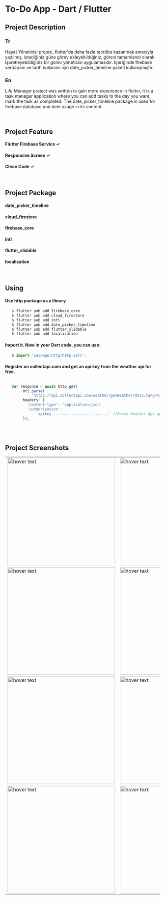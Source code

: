 # To-Do App - Dart / Flutter

## Project Description

### Tr
Hayat Yöneticisi projesi, flutter'da daha fazla tecrübe kazanmak amacıyla yazılmış, istediğiniz güne görev ekleyebildiğiniz, görevi tamamlandı olarak işaretleyebildiğiniz bir görev yöneticisi uygulamasıdır. İçeriğinde firebase veritabanı ve tarih kullanımı için date_picker_timeline paketi kullanışmıştır. 
</br>
### En
Life Manager project was written to gain more experience in flutter, It is a task manager application where you can add tasks to the day you want, mark the task as completed. The date_picker_timeline package is used for firebase database and date usage in its content.




</br>

## Project Feature

#### Flutter Firebase Service ✓
#### Responsive Screen ✓
#### Clean Code ✓


</br>

## Project Package

#### date_picker_timeline
#### cloud_firestore
#### firebase_core
#### intl
#### flutter_slidable
#### localization


</br>

## Using


#### Use http package as a library
```js
   $ flutter pub add firebase_core  
   $ flutter pub add cloud_firestore  
   $ flutter pub add intl 
   $ flutter pub add date_picker_timeline  
   $ flutter pub add flutter_slidable
   $ flutter pub add localization
```

#### Import it. Now in your Dart code, you can use:
```js
   $ import 'package:http/http.dart';        
```

#### Register on collectapi.com and get an api key from the weather api for free.

```js

   var response = await http.get(
        Uri.parse(
            'https://api.collectapi.com/weather/getWeather?data.lang=tr&data.city=eskişehir'), //Paste Weather Api url
        headers: {
          'content-type': 'application/json',
          'authorization':
              'apikey .........................' //Paste Weather Api apikey
        });
        
```



</br>

## Project Screenshots

<table>

  <tr>
     <td><img src="https://user-images.githubusercontent.com/17275354/161054793-b19c1c94-02d5-402c-9827-8ea27f748af7.gif" width="350" title="hover text"></td>
    <td><img src="https://user-images.githubusercontent.com/17275354/161054908-681ee218-8cbe-49d4-bf25-3591575708a5.jpg" width="350" title="hover text"></td>
    <td><img src="https://user-images.githubusercontent.com/17275354/161054955-120ecdbf-ad6b-43c8-8100-1d2d346c72ac.jpg" width="350" title="hover text"></td>
     <td><img src="https://user-images.githubusercontent.com/17275354/161055015-42432b81-db70-4acd-a5e6-2c1f669e4e67.jpg" width="350" title="hover text"></td>
  </tr>
  <tr>
     <td><img src="https://user-images.githubusercontent.com/17275354/161055183-f27d1084-ff17-4c9b-8f97-bed30836b477.jpg" width="350" title="hover text"></td>
    <td><img src="https://user-images.githubusercontent.com/17275354/161055200-dc63730c-726f-4a7a-bef5-669afd8a6a61.jpg" width="350" title="hover text"></td>
    <td><img src="https://user-images.githubusercontent.com/17275354/161055224-29336d49-7b66-4c8d-b7d3-035c32658a87.jpg" width="350" title="hover text"></td>
     <td><img src="https://user-images.githubusercontent.com/17275354/161055234-77560f2f-2097-4931-9859-e306b6647c4f.jpg" width="350" title="hover text"></td>
  </tr>
   <tr>
     <td><img src="https://user-images.githubusercontent.com/17275354/161055263-bae82b5e-6932-445b-825a-3b5c7f15f852.jpg" width="350" title="hover text"></td>
    <td><img src="https://user-images.githubusercontent.com/17275354/161055291-3a7548b5-b742-4d6b-acb1-1aacdb03758c.jpg" width="350" title="hover text"></td>
    <td><img src="https://user-images.githubusercontent.com/17275354/161055309-b7afa8a4-873e-4e8e-86c3-94faafb537f3.jpg" width="350" title="hover text"></td>
     <td><img src="https://user-images.githubusercontent.com/17275354/161055339-996696db-8db4-4673-a0c5-cadbe01b1a94.jpg" width="350" title="hover text"></td>
  </tr>
   <tr>
     <td><img src="https://user-images.githubusercontent.com/17275354/161055580-d4cf7e3b-68cf-4531-87b8-c7b82e9de383.jpg" width="350" title="hover text"></td>
    <td><img src="https://user-images.githubusercontent.com/17275354/161055601-91ff76dd-d162-43a9-b738-52fdcacbae2c.jpg" width="350" title="hover text"></td>
    <td><img src="https://user-images.githubusercontent.com/17275354/161055617-8b176756-a117-45fe-b1b7-0a99438bfe24.jpg" width="350" title="hover text"></td>
     <td><img src="https://user-images.githubusercontent.com/17275354/161055670-0b965569-5d4d-459d-becd-378b36c89388.gif" width="350" title="hover text"></td>
  </tr>
  
  
</table>

